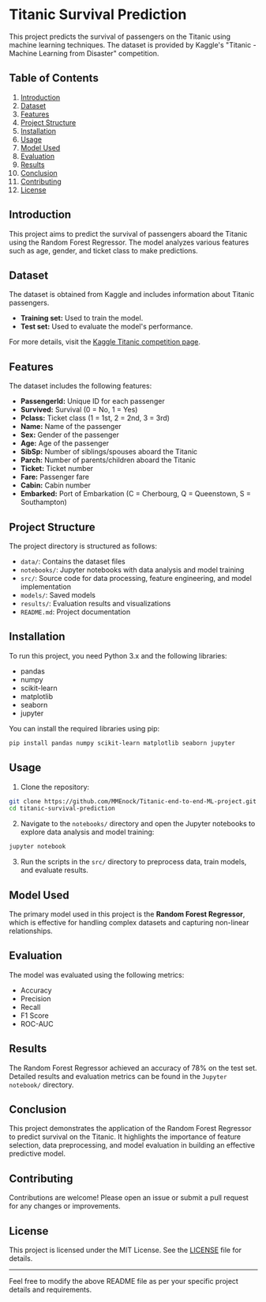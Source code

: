 # Titanic Survival Prediction

This project predicts the survival of passengers on the Titanic using machine learning techniques. The dataset is provided by Kaggle's "Titanic - Machine Learning from Disaster" competition.

## Table of Contents
1. [Introduction](#introduction)
2. [Dataset](#dataset)
3. [Features](#features)
4. [Project Structure](#project-structure)
5. [Installation](#installation)
6. [Usage](#usage)
7. [Model Used](#model-used)
8. [Evaluation](#evaluation)
9. [Results](#results)
10. [Conclusion](#conclusion)
11. [Contributing](#contributing)
12. [License](#license)

## Introduction
This project aims to predict the survival of passengers aboard the Titanic using the Random Forest Regressor. The model analyzes various features such as age, gender, and ticket class to make predictions.

## Dataset
The dataset is obtained from Kaggle and includes information about Titanic passengers.

- **Training set:** Used to train the model.
- **Test set:** Used to evaluate the model's performance.

For more details, visit the [Kaggle Titanic competition page](https://www.kaggle.com/c/titanic).

## Features
The dataset includes the following features:
- **PassengerId:** Unique ID for each passenger
- **Survived:** Survival (0 = No, 1 = Yes)
- **Pclass:** Ticket class (1 = 1st, 2 = 2nd, 3 = 3rd)
- **Name:** Name of the passenger
- **Sex:** Gender of the passenger
- **Age:** Age of the passenger
- **SibSp:** Number of siblings/spouses aboard the Titanic
- **Parch:** Number of parents/children aboard the Titanic
- **Ticket:** Ticket number
- **Fare:** Passenger fare
- **Cabin:** Cabin number
- **Embarked:** Port of Embarkation (C = Cherbourg, Q = Queenstown, S = Southampton)

## Project Structure
The project directory is structured as follows:
- `data/`: Contains the dataset files
- `notebooks/`: Jupyter notebooks with data analysis and model training
- `src/`: Source code for data processing, feature engineering, and model implementation
- `models/`: Saved models
- `results/`: Evaluation results and visualizations
- `README.md`: Project documentation

## Installation
To run this project, you need Python 3.x and the following libraries:
- pandas
- numpy
- scikit-learn
- matplotlib
- seaborn
- jupyter

You can install the required libraries using pip:
```bash
pip install pandas numpy scikit-learn matplotlib seaborn jupyter
```

## Usage
1. Clone the repository:
```bash
git clone https://github.com/MMEnock/Titanic-end-to-end-ML-project.git
cd titanic-survival-prediction
```

2. Navigate to the `notebooks/` directory and open the Jupyter notebooks to explore data analysis and model training:
```bash
jupyter notebook
```

3. Run the scripts in the `src/` directory to preprocess data, train models, and evaluate results.

## Model Used
The primary model used in this project is the **Random Forest Regressor**, which is effective for handling complex datasets and capturing non-linear relationships.

## Evaluation
The model was evaluated using the following metrics:
- Accuracy
- Precision
- Recall
- F1 Score
- ROC-AUC

## Results
The Random Forest Regressor achieved an accuracy of 78% on the test set. Detailed results and evaluation metrics can be found in the `Jupyter notebook/` directory.

## Conclusion
This project demonstrates the application of the Random Forest Regressor to predict survival on the Titanic. It highlights the importance of feature selection, data preprocessing, and model evaluation in building an effective predictive model.

## Contributing
Contributions are welcome! Please open an issue or submit a pull request for any changes or improvements.

## License
This project is licensed under the MIT License. See the [LICENSE](LICENSE) file for details.

---

Feel free to modify the above README file as per your specific project details and requirements.
